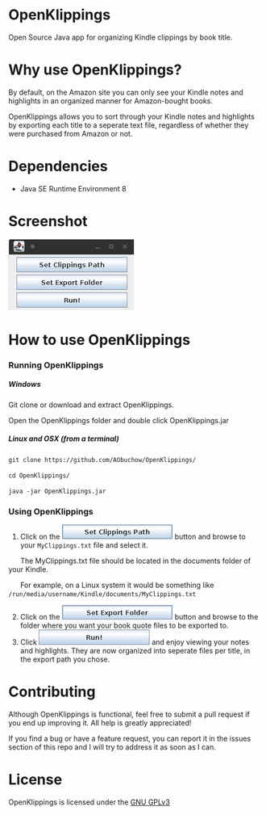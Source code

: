 # OpenKlippings

Open Source Java app for organizing Kindle clippings by book title.
# Why use OpenKlippings?
By default, on the Amazon site you can only see your Kindle notes and highlights in an organized manner for Amazon-bought books.

OpenKlippings allows you to sort through your Kindle notes and highlights by exporting each title to a seperate text file, regardless of whether they were purchased from Amazon or not.

# Dependencies
- Java SE Runtime Environment 8

# Screenshot
![image](Screenshot.png?raw=true "OpenKlippings Interface")

# How to use OpenKlippings

### Running OpenKlippings

##### Windows

Git clone or download and extract OpenKlippings.

Open the OpenKlippings folder and double click OpenKlippings.jar

##### Linux and OSX (from a terminal)

`git clone https://github.com/AObuchow/OpenKlippings/`

`cd OpenKlippings/`

`java -jar OpenKlippings.jar`

### Using OpenKlippings
1. Click on the ![image][Clippings File] button and browse to your `MyClippings.txt` file and select it. 

&nbsp;&nbsp;&nbsp;&nbsp;&nbsp;&nbsp;The MyClippings.txt file should be located in the documents folder of your Kindle.

&nbsp;&nbsp;&nbsp;&nbsp;&nbsp;&nbsp;For example, on a Linux system it would be something like `/run/media/username/Kindle/documents/MyClippings.txt`
  
2. Click on the ![image][Export Folder] button and browse to the folder where you want your book quote files to be exported to.
3. Click ![image][Run] and enjoy viewing your notes and highlights. They are now organized into seperate files per title, in the export path you chose.

[Clippings File]: SetClippingsPath.png?raw=true
[Export Folder]: SetExportFolder.png?raw=true
[Run]: RunButton.png?raw=true

# Contributing
Although OpenKlippings is functional,  feel free to submit a pull request if you end up improving it. All help is greatly appreciated!

If you find a bug or have a feature request, you can report it in the issues section of this repo and I will try to address it as soon as I can.

# License
OpenKlippings is licensed under the [GNU GPLv3](https://opensource.org/licenses/gpl-3.0.html)
